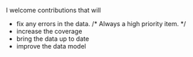 I welcome contributions that will

* fix any errors in the data. /* Always a high priority item. */
* increase the coverage
* bring the data up to date
* improve the data model

